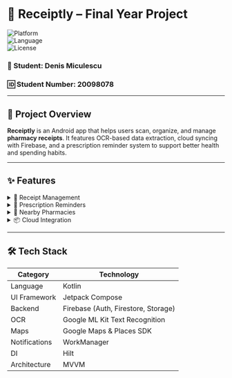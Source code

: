 # 📱 Receiptly – Final Year Project
![Platform](https://img.shields.io/badge/platform-Android-blue.svg)  
![Language](https://img.shields.io/badge/language-Kotlin-orange.svg)  
![License](https://img.shields.io/badge/license-Academic-lightgrey.svg)

### 👤 Student: Denis Miculescu
### 🆔 Student Number: 20098078

---

## 📖 Project Overview
**Receiptly** is an Android app that helps users scan, organize, and 
manage **pharmacy receipts**. It features OCR-based data extraction, 
cloud syncing with Firebase, and a prescription reminder system to support 
better health and spending habits.

---

## ✨ Features

<details>
  <summary>🧾 Receipt Management</summary>

- Upload or take pictures of pharmacy receipts
- Automatically extract data using OCR
- View, filter, and organize receipts
</details>

<details>
  <summary>🔔 Prescription Reminders</summary>

- Add reminders for repeat prescriptions
- Get timely notifications before they expire
</details>

<details>
  <summary>📍 Nearby Pharmacies</summary>

- View nearby pharmacies using Google Maps
- Integrates Google Places SDK to fetch real-time locations
</details>

<details>
  <summary>📦 Cloud Integration</summary>

- Firebase Authentication for user login
- Firestore to store receipt metadata
- Firebase Storage for storing receipt images
</details>

---

## 🛠️ Tech Stack

| Category           | Technology                          |
|--------------------|--------------------------------------|
| Language           | Kotlin                              |
| UI Framework       | Jetpack Compose                     |
| Backend            | Firebase (Auth, Firestore, Storage) |
| OCR                | Google ML Kit Text Recognition       |
| Maps               | Google Maps & Places SDK            |
| Notifications      | WorkManager                         |
| DI                 | Hilt                                |
| Architecture       | MVVM                                |

